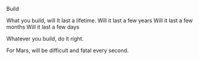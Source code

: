 Build 

What you build,
will It last a lifetime. 
Will it last a few years
Will it last a few months
Will it last a few days

Whatever you build, do it right. 

For Mars,  will be difficult and fatal every second.